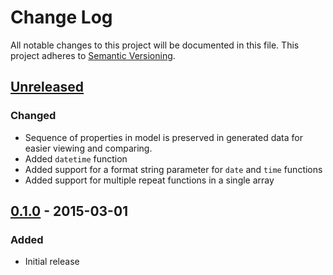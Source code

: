 # Change Log
All notable changes to this project will be documented in this file.
This project adheres to [Semantic Versioning](http://semver.org/).

## [Unreleased][unreleased]
### Changed
- Sequence of properties in model is preserved in generated data for easier viewing and comparing.
- Added `datetime` function
- Added support for a format string parameter for `date` and `time` functions
- Added support for multiple repeat functions in a single array

## [0.1.0] - 2015-03-01
### Added
- Initial release


[unreleased]: https://github.com/blcook223/DummyData/compare/0.1.0...HEAD
[0.1.0]: https://github.com/blcook223/DummyData/tree/0.1.0
